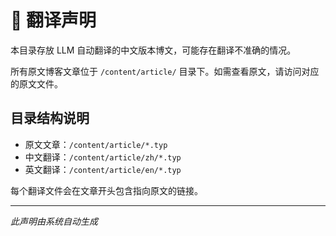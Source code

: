 # 📝 翻译声明

本目录存放 LLM 自动翻译的中文版本博文，可能存在翻译不准确的情况。

所有原文博客文章位于 `/content/article/` 目录下。如需查看原文，请访问对应的原文文件。

## 目录结构说明

- 原文文章：`/content/article/*.typ`
- 中文翻译：`/content/article/zh/*.typ`
- 英文翻译：`/content/article/en/*.typ`

每个翻译文件会在文章开头包含指向原文的链接。

---

*此声明由系统自动生成*
